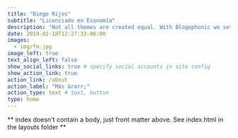 ```yaml
---
title: "Diego Rijos"
subtitle: "Licenciado en Economía"
description: "Not all themes are created equal. With Blogophonic we set out to create a clean theme with the right features for a serious blog. We also wanted Blogophonic to be a pleasure to modify, so we built it with Tachyons, CSS Grid and packed it full of configurable options."
date: 2019-02-18T12:27:33-06:00
images:
  - img/fm.jpg
image_left: true
text_align_left: false
show_social_links: true # specify social accounts in site config
show_action_link: true
action_link: /about
action_label: "Más &rarr;"
action_type: text # text, button
type: home
---
```


** index doesn't contain a body, just front matter above.
See index.html in the layouts folder **
